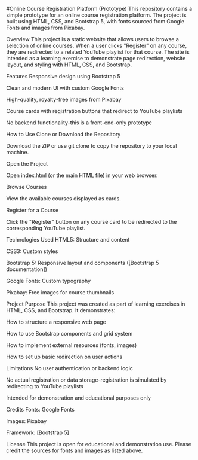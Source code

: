 #Online Course Registration Platform (Prototype)
This repository contains a simple prototype for an online course registration platform. The project is built using HTML, CSS, and Bootstrap 5, with fonts sourced from Google Fonts and images from Pixabay.

Overview
This project is a static website that allows users to browse a selection of online courses. When a user clicks "Register" on any course, they are redirected to a related YouTube playlist for that course. The site is intended as a learning exercise to demonstrate page redirection, website layout, and styling with HTML, CSS, and Bootstrap.

Features
Responsive design using Bootstrap 5

Clean and modern UI with custom Google Fonts

High-quality, royalty-free images from Pixabay

Course cards with registration buttons that redirect to YouTube playlists

No backend functionality-this is a front-end-only prototype

How to Use
Clone or Download the Repository

Download the ZIP or use git clone to copy the repository to your local machine.

Open the Project

Open index.html (or the main HTML file) in your web browser.

Browse Courses

View the available courses displayed as cards.

Register for a Course

Click the "Register" button on any course card to be redirected to the corresponding YouTube playlist.

Technologies Used
HTML5: Structure and content

CSS3: Custom styles

Bootstrap 5: Responsive layout and components ([Bootstrap 5 documentation])

Google Fonts: Custom typography

Pixabay: Free images for course thumbnails

Project Purpose
This project was created as part of learning exercises in HTML, CSS, and Bootstrap. It demonstrates:

How to structure a responsive web page

How to use Bootstrap components and grid system

How to implement external resources (fonts, images)

How to set up basic redirection on user actions

Limitations
No user authentication or backend logic

No actual registration or data storage-registration is simulated by redirecting to YouTube playlists

Intended for demonstration and educational purposes only

Credits
Fonts: Google Fonts

Images: Pixabay

Framework: [Bootstrap 5]

License
This project is open for educational and demonstration use. Please credit the sources for fonts and images as listed above.
